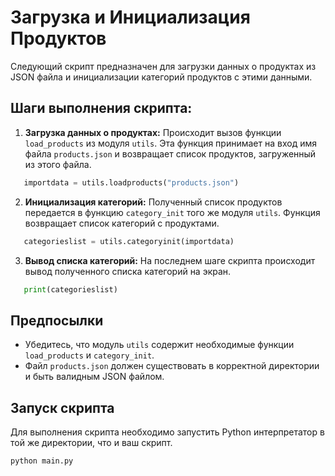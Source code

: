 # Загрузка и Инициализация Продуктов

Следующий скрипт предназначен для загрузки данных о продуктах из JSON файла и инициализации категорий продуктов с этими данными.

## Шаги выполнения скрипта:

1. **Загрузка данных о продуктах:**
   Происходит вызов функции `load_products` из модуля `utils`. Эта функция принимает на вход имя файла `products.json` и возвращает список продуктов, загруженный из этого файла.
```python
   importdata = utils.loadproducts("products.json")
   ```
2. **Инициализация категорий:**
   Полученный список продуктов передается в функцию `category_init` того же модуля `utils`. Функция возвращает список категорий с продуктами.
```python
   categorieslist = utils.categoryinit(importdata)
   ```
3. **Вывод списка категорий:**
   На последнем шаге скрипта происходит вывод полученного списка категорий на экран.
```python
   print(categorieslist)
```
## Предпосылки

- Убедитесь, что модуль `utils` содержит необходимые функции `load_products` и `category_init`.
- Файл `products.json` должен существовать в корректной директории и быть валидным JSON файлом.

## Запуск скрипта

Для выполнения скрипта необходимо запустить Python интерпретатор в той же директории, что и ваш скрипт.
```bash
python main.py
```